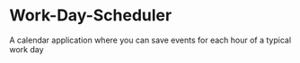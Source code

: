 # Work-Day-Scheduler
A calendar application where you can save  events for each hour of a typical work day
